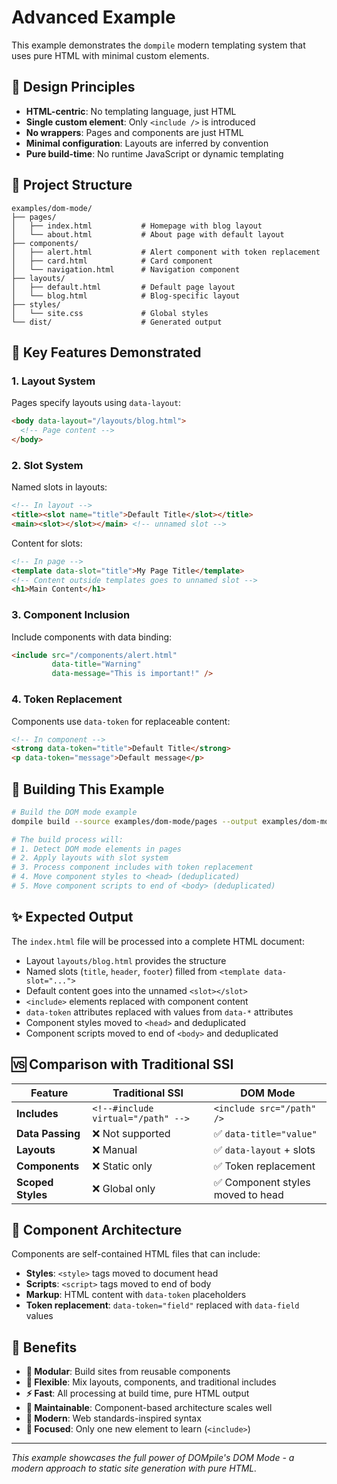 # Advanced Example

This example demonstrates the `dompile` modern templating system that uses pure HTML with minimal custom elements.

## 🎯 Design Principles

- **HTML-centric**: No templating language, just HTML
- **Single custom element**: Only `<include />` is introduced  
- **No wrappers**: Pages and components are just HTML
- **Minimal configuration**: Layouts are inferred by convention
- **Pure build-time**: No runtime JavaScript or dynamic templating

## 📁 Project Structure

```
examples/dom-mode/
├── pages/
│   ├── index.html           # Homepage with blog layout
│   └── about.html           # About page with default layout
├── components/
│   ├── alert.html           # Alert component with token replacement
│   ├── card.html            # Card component  
│   └── navigation.html      # Navigation component
├── layouts/
│   ├── default.html         # Default page layout
│   └── blog.html            # Blog-specific layout
├── styles/
│   └── site.css             # Global styles
└── dist/                    # Generated output
```

## 🧩 Key Features Demonstrated

### 1. Layout System

Pages specify layouts using `data-layout`:

```html
<body data-layout="/layouts/blog.html">
  <!-- Page content -->
</body>
```

### 2. Slot System

Named slots in layouts:
```html
<!-- In layout -->
<title><slot name="title">Default Title</slot></title>
<main><slot></slot></main> <!-- unnamed slot -->
```

Content for slots:
```html
<!-- In page -->
<template data-slot="title">My Page Title</template>
<!-- Content outside templates goes to unnamed slot -->
<h1>Main Content</h1>
```

### 3. Component Inclusion

Include components with data binding:
```html
<include src="/components/alert.html"
         data-title="Warning"
         data-message="This is important!" />
```

### 4. Token Replacement

Components use `data-token` for replaceable content:
```html
<!-- In component -->
<strong data-token="title">Default Title</strong>
<p data-token="message">Default message</p>
```

## 🔧 Building This Example

```bash
# Build the DOM mode example
dompile build --source examples/dom-mode/pages --output examples/dom-mode/dist

# The build process will:
# 1. Detect DOM mode elements in pages
# 2. Apply layouts with slot system
# 3. Process component includes with token replacement
# 4. Move component styles to <head> (deduplicated)
# 5. Move component scripts to end of <body> (deduplicated)
```

## ✨ Expected Output

The `index.html` file will be processed into a complete HTML document:

- Layout `layouts/blog.html` provides the structure
- Named slots (`title`, `header`, `footer`) filled from `<template data-slot="...">`
- Default content goes into the unnamed `<slot></slot>`
- `<include>` elements replaced with component content
- `data-token` attributes replaced with values from `data-*` attributes
- Component styles moved to `<head>` and deduplicated
- Component scripts moved to end of `<body>` and deduplicated

## 🆚 Comparison with Traditional SSI

| Feature | Traditional SSI | DOM Mode |
|---------|----------------|----------|
| **Includes** | `<!--#include virtual="/path" -->` | `<include src="/path" />` |
| **Data Passing** | ❌ Not supported | ✅ `data-title="value"` |
| **Layouts** | ❌ Manual | ✅ `data-layout` + slots |
| **Components** | ❌ Static only | ✅ Token replacement |
| **Scoped Styles** | ❌ Global only | ✅ Component styles moved to head |

## 🎨 Component Architecture

Components are self-contained HTML files that can include:

- **Styles**: `<style>` tags moved to document head
- **Scripts**: `<script>` tags moved to end of body  
- **Markup**: HTML content with `data-token` placeholders
- **Token replacement**: `data-token="field"` replaced with `data-field` values

## 🚀 Benefits

- **🧩 Modular**: Build sites from reusable components
- **🎨 Flexible**: Mix layouts, components, and traditional includes
- **⚡ Fast**: All processing at build time, pure HTML output
- **🔧 Maintainable**: Component-based architecture scales well
- **📱 Modern**: Web standards-inspired syntax
- **🎯 Focused**: Only one new element to learn (`<include>`)

---

*This example showcases the full power of DOMpile's DOM Mode - a modern approach to static site generation with pure HTML.*